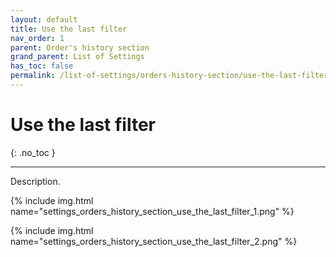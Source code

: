 ```yaml
---
layout: default
title: Use the last filter
nav_order: 1
parent: Order's history section
grand_parent: List of Settings
has_toc: false
permalink: /list-of-settings/orders-history-section/use-the-last-filter
---
```


# Use the last filter
{: .no_toc }

---

Description.

{% include img.html name="settings_orders_history_section_use_the_last_filter_1.png" %}

{% include img.html name="settings_orders_history_section_use_the_last_filter_2.png" %}
